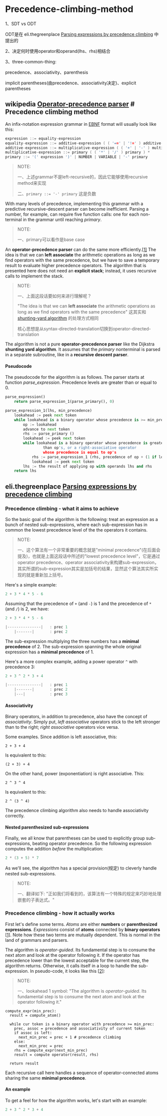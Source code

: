 # Precedence-climbing-method

1、SDT vs ODT

ODT是在 eli.thegreenplace [Parsing expressions by precedence climbing](https://eli.thegreenplace.net/2012/08/02/parsing-expressions-by-precedence-climbing) 中提出的



2、决定何时使用operator和operand(lhs、rhs)相结合



3、three-common-thing: 

precedence、associativity、parenthesis

implicit parentheses(由precedence、associativity决定)、explicit parentheses



## wikipedia [Operator-precedence parser](https://en.wikipedia.org/wiki/Operator-precedence_parser) # Precedence climbing method

An infix-notation expression grammar in [EBNF](https://en.wikipedia.org/wiki/EBNF) format will usually look like this:

```c++
expression ::= equality-expression
equality-expression ::= additive-expression ( ( '==' | '!=' ) additive-expression ) *
additive-expression ::= multiplicative-expression ( ( '+' | '-' ) multiplicative-expression ) *
multiplicative-expression ::= primary ( ( '*' | '/' ) primary ) *
primary ::= '(' expression ')' | NUMBER | VARIABLE | '-' primary
```

> NOTE:
>
> 一、上述grammar不是left-recursive的，因此它能够使用recursive method来实现
>
> 二、`primary ::= '-' primary` 这是负数

With many levels of precedence, implementing this grammar with a predictive recursive-descent parser can become inefficient. Parsing a number, for example, can require five function calls: one for each non-terminal in the grammar until reaching *primary*.

> NOTE:
>
> 一、primary可以看作是base case

An **operator-precedence parser** can do the same more efficiently.[[1\]](https://en.wikipedia.org/wiki/Operator-precedence_parser#cite_note-Harwell2008-1) The idea is that we can **left associate** the arithmetic operations as long as we find operators with the same precedence, but we have to save a temporary result to evaluate higher precedence operators. The algorithm that is presented here does not need an **explicit stack**; instead, it uses recursive calls to implement the stack.

> NOTE:
>
> 一、上面这段话要如何来进行理解呢？
>
> "The idea is that we can **left associate** the arithmetic operations as long as we find operators with the same precedence" 这其实和  [shunting-yard algorithm](https://en.wikipedia.org/wiki/Shunting-yard_algorithm) 的处理方式相同 
>
> 核心思想是从syntax-directed-translation切换到operator-directed-translation

The algorithm is not a pure **operator-precedence parser** like the Dijkstra **shunting yard algorithm**. It assumes that the *primary* nonterminal is parsed in a separate subroutine, like in a **recursive descent parser**.

#### Pseudocode

The pseudocode for the algorithm is as follows. The parser starts at function *parse_expression*. Precedence levels are greater than or equal to 0.



```python
parse_expression()
    return parse_expression_1(parse_primary(), 0)

parse_expression_1(lhs, min_precedence)
    lookahead := peek next token
    while lookahead is a binary operator whose precedence is >= min_precedence
        op := lookahead
        advance to next token
        rhs := parse_primary ()
        lookahead := peek next token
        while lookahead is a binary operator whose precedence is greater
                 than op's, or a right-associative operator
                 whose precedence is equal to op's
            rhs := parse_expression_1 (rhs, precedence of op + (1 if lookahead precedence is greater, else 0))
            lookahead := peek next token
        lhs := the result of applying op with operands lhs and rhs
    return lhs
```





## eli.thegreenplace [Parsing expressions by precedence climbing](https://eli.thegreenplace.net/2012/08/02/parsing-expressions-by-precedence-climbing)



### Precedence climbing - what it aims to achieve

So the basic goal of the algorithm is the following: treat an expression as a bunch of nested sub-expressions, where each sub-expression has in common the lowest precedence level of the the operators it contains.

> NOTE:
>
> 一、这个算法有一个非常重要的概念就是"minimal precedence"(在后面会提及)，也就是上面这段话中所述的"lowest precedence level"，它是通过operator precedence、operator associativity来构建sub-expression，其实所谓的sub-expression其实是加括号的结果，显然这个算法其实所实现的就是重新加上括号。

Here's a simple example:

```c++
2 + 3 * 4 * 5 - 6
```

Assuming that the precedence of `+` (and `-`) is 1 and the precedence of `*` (and `/`) is 2, we have:

```c++
2 + 3 * 4 * 5 - 6

|---------------|   : prec 1
    |-------|       : prec 2
```

The sub-expression multiplying the three numbers has a **minimal precedence** of 2. The sub-expression spanning the whole original expression has a **minimal precedence** of 1.

Here's a more complex example, adding a power operator `^` with precedence 3:

```c++
2 + 3 ^ 2 * 3 + 4

|---------------|   : prec 1
    |-------|       : prec 2
    |---|           : prec 3
```

#### Associativity

Binary operators, in addition to precedence, also have the concept of *associativity*. Simply put, *left associative* operators stick to the left stronger than to the right; *right associative* operators vice versa.

Some examples. Since addition is left associative, this:

```
2 + 3 + 4
```

Is equivalent to this:

```
(2 + 3) + 4
```

On the other hand, power (exponentiation) is right associative. This:

```
2 ^ 3 ^ 4
```

Is equivalent to this:

```
2 ^ (3 ^ 4)
```

The precedence climbing algorithm also needs to handle associativity correctly.

#### Nested parenthesized sub-expressions

Finally, we all know that parentheses can be used to explicitly group sub-expressions, beating operator precedence. So the following expression computes the addition *before* the multiplication:

```c++
2 * (3 + 5) * 7
```

As we'll see, the algorithm has a special provision(规定) to cleverly handle nested sub-expressions.

> NOTE:
>
> 一、翻译如下: "正如我们将看到的，该算法有一个特殊的规定来巧妙地处理嵌套的子表达式。"



### Precedence climbing - how it actually works

First let's define some terms. *Atoms* are either **numbers** or **parenthesized expressions**. *Expressions* consist of **atoms** connected by **binary operators** [[1\]](https://eli.thegreenplace.net/2012/08/02/parsing-expressions-by-precedence-climbing#id4). Note how these two terms are mutually dependent. This is normal in the land of grammars and parsers.

The algorithm is *operator-guided*. Its fundamental step is to consume the next atom and look at the operator following it. If the operator has precedence lower than the lowest acceptable for the current step, the algorithm returns. Otherwise, it calls itself in a loop to handle the sub-expression. In pseudo-code, it looks like this [[2\]](https://eli.thegreenplace.net/2012/08/02/parsing-expressions-by-precedence-climbing#id5):

> NOTE:
>
> 一、lookahead 1 symbol: "The algorithm is *operator-guided*. Its fundamental step is to consume the next atom and look at the operator following it."
>
> 

```pseudocode
compute_expr(min_prec):
  result = compute_atom()

  while cur token is a binary operator with precedence >= min_prec:
    prec, assoc = precedence and associativity of current token
    if assoc is left:
      next_min_prec = prec + 1 # precedence climbing
    else:
      next_min_prec = prec
    rhs = compute_expr(next_min_prec)
    result = compute operator(result, rhs)

  return result
```

Each recursive call here handles a sequence of operator-connected atoms sharing the same **minimal precedence**.



#### An example

To get a feel for how the algorithm works, let's start with an example:

```c++
2 + 3 ^ 2 * 3 + 4
```

